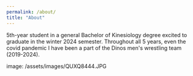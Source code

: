 ```yaml
---
permalink: /about/
title: "About"
---
```


5th-year student in a general Bachelor of Kinesiology degree excited to graduate in the winter 2024 semester. Throughout all 5 years, even the covid pandemic I have been a part of the Dinos men's wrestling team (2019-2024).

image: /assets/images/QUXQ8444.JPG
